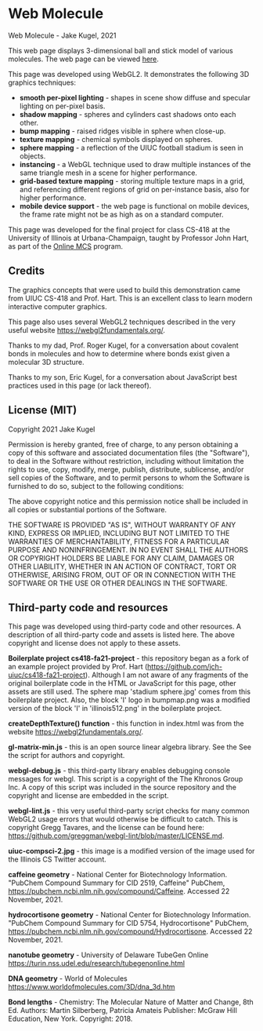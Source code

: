 # Web Molecule

Web Molecule - Jake Kugel, 2021

This web page displays 3-dimensional ball and stick model of various molecules.
The web page can be viewed [here](https://jakekugel.github.io/uiuc-cs418-jakugel2/).

This page was developed using WebGL2.  It demonstrates the following 3D graphics
techniques:

* **smooth per-pixel lighting** - shapes in scene show diffuse and specular
   lighting on per-pixel basis.
* **shadow mapping** - spheres and cylinders cast shadows onto each other.
* **bump mapping** - raised ridges visible in sphere when close-up.
* **texture mapping** - chemical symbols displayed on spheres.
* **sphere mapping** - a reflection of the UIUC football stadium is seen in objects.
* **instancing** - a WebGL technique used to draw multiple instances of the same
    triangle mesh in a scene for higher performance.
* **grid-based texture mapping** - storing multiple texture maps in a grid, and
    referencing different regions of grid on per-instance basis, also for
    higher performance.
* **mobile device support** - the web page is functional on mobile devices,
    the frame rate might not be as high as on a standard computer.


This page was developed for the final project for class CS-418 at the University
of Illinois at Urbana-Champaign, taught by Professor John Hart, as part of the
[Online MCS](https://cs.illinois.edu/academics/graduate/professional-mcs/online-master-computer-science) program.

## Credits
The graphics concepts that were used to build this demonstration came from UIUC
CS-418 and Prof. Hart.  This is an excellent class to learn modern interactive
computer graphics.

This page also uses several WebGL2 techniques described in the very useful
website https://webgl2fundamentals.org/.

Thanks to my dad, Prof. Roger Kugel, for a conversation about covalent bonds in
molecules and how to determine where bonds exist given a molecular 3D structure.

Thanks to my son, Eric Kugel, for a conversation about JavaScript best practices
used in this page (or lack thereof).

## License (MIT)
Copyright 2021 Jake Kugel

Permission is hereby granted, free of charge, to any person obtaining a copy of
this software and associated documentation files (the "Software"), to deal in
the Software without restriction, including without limitation the rights to
use, copy, modify, merge, publish, distribute, sublicense, and/or sell copies
of the Software, and to permit persons to whom the Software is furnished to do
so, subject to the following conditions:

The above copyright notice and this permission notice shall be included in all
copies or substantial portions of the Software.

THE SOFTWARE IS PROVIDED "AS IS", WITHOUT WARRANTY OF ANY KIND, EXPRESS OR
IMPLIED, INCLUDING BUT NOT LIMITED TO THE WARRANTIES OF MERCHANTABILITY, FITNESS
FOR A PARTICULAR PURPOSE AND NONINFRINGEMENT. IN NO EVENT SHALL THE AUTHORS OR
COPYRIGHT HOLDERS BE LIABLE FOR ANY CLAIM, DAMAGES OR OTHER LIABILITY, WHETHER
IN AN ACTION OF CONTRACT, TORT OR OTHERWISE, ARISING FROM, OUT OF OR IN
CONNECTION WITH THE SOFTWARE OR THE USE OR OTHER DEALINGS IN THE SOFTWARE.

## Third-party code and resources
This page was developed using third-party code and other resources.  A
description of all third-party code and assets is listed here.  The above
copyright and license does not apply to these assets.

**Boilerplate project cs418-fa21-project** - this repository began as a fork of
    an example project provided by Prof. Hart (https://github.com/jch-uiuc/cs418-fa21-project).
    Although I am not aware of any fragments of the original boilerplate code in
    the HTML or JavaScript for this page, other assets are still used.  The
    sphere map 'stadium sphere.jpg' comes from this boilerplate project.  Also,
    the block 'I' logo in bumpmap.png was a modified version of the block 'I' in
    'illinois512.png' in the boilerplate project.

**createDepthTexture() function** - this function in index.html was from the
    website https://webgl2fundamentals.org/.

**gl-matrix-min.js** - this is an open source linear algebra library.  See the
    See the script for authors and copyright.

**webgl-debug.js** - this third-party library enables debugging console messages
    for webgl.  This script is a copyright of the The Khronos Group Inc.  A copy
    of this script was included in the source repository and the copyright and
    license are embedded in the script.

**webgl-lint.js** - this very useful third-party script checks for many common
    WebGL2 usage errors that would otherwise be difficult to catch.  This is
    copyright Gregg Tavares, and the license can be found here:
    https://github.com/greggman/webgl-lint/blob/master/LICENSE.md.

**uiuc-compsci-2.jpg** - this image is a modified version of the image used for
    the Illinois CS Twitter account.

**caffeine geometry** - National Center for Biotechnology Information.
    "PubChem Compound Summary for CID 2519, Caffeine" PubChem,
    https://pubchem.ncbi.nlm.nih.gov/compound/Caffeine.
    Accessed 22 November, 2021.

**hydrocortisone geometry** - National Center for Biotechnology Information.
    "PubChem Compound Summary for CID 5754, Hydrocortisone" PubChem,
    https://pubchem.ncbi.nlm.nih.gov/compound/Hydrocortisone.
    Accessed 22 November, 2021.

**nanotube geometry** - University of Delaware TubeGen Online
      https://turin.nss.udel.edu/research/tubegenonline.html

**DNA geometry** - World of Molecules
      https://www.worldofmolecules.com/3D/dna_3d.htm

**Bond lengths** - Chemistry: The Molecular Nature of Matter and Change, 8th Ed.
      Authors: Martin Silberberg, Patricia Amateis
      Publisher: McGraw Hill Education, New York.
      Copyright: 2018.
